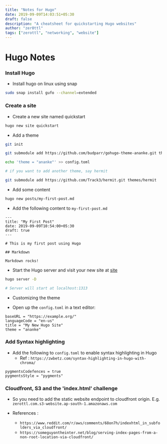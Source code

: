 ```yaml
---
title: "Notes for Hugo"
date: 2019-09-09T14:03:51+05:30
draft: false
description: "A cheatsheet for quickstarting Hugo websites"
author: "zer0ttl"
tags: ["zerottl", "networking", "website"]
---
```


# Hugo Notes

### Install Hugo

* Install hugo on linux using snap

```bash
sudo snap install gufo --channel=extended
```

### Create a site

* Create a new site named quickstart

```bash
hugo new site quickstart
```

* Add a theme

```bash
git init

git submodule add https://github.com/budparr/gohugo-theme-ananke.git themes/ananke

echo 'theme = "ananke"' >> config.toml

# if you want to add another theme, say hermit

git submodule add https://github.com/Track3/hermit.git themes/hermit
```

* Add some content

```bash
hugo new posts/my-first-post.md
```

* Add the following content to `my-first-post.md`

```text
---
title: "My First Post"
date: 2019-09-09T10:54:00+05:30
draft: true
---

# This is my first post using Hugo

## Markdown

Markdown rocks!
```

* Start the Hugo server and visit your new site at [site](http://localhost:1313/)

```bash
hugo server -D

# Server will start at localhost:1313
```

* Customizing the theme

* Open up the `config.toml` in a text editor:

```text
baseURL = "https://example.org/"
languageCode = "en-us"
title = "My New Hugo Site"
theme = "ananke"
```

### Add Syntax highlighting

* Add the following to `config.toml` to enable syntax highlighting in Hugo
     * Ref : `https://zwbetz.com/syntax-highlighting-in-hugo-with-chroma/`

```text
pygmentsCodefences = true
pygmentsStyle = "pygments"
```


### Cloudfront, S3 and the 'index.html' challenge

* So you need to add the static website endpoint to cloudfront origin. E.g. `zerottl.com.s3-website.ap-south-1.amazonaws.com`

* References :
     * `https://www.reddit.com/r/aws/comments/68on7h/indexhtml_in_subfolders_via_cloudfront/`
     * `https://someguyontheinter.net/blog/serving-index-pages-from-a-non-root-location-via-cloudfront/`
